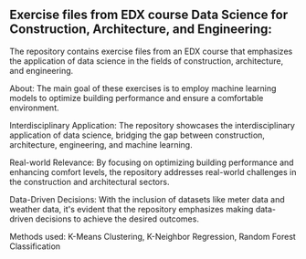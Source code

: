 ## Exercise files from EDX course Data Science for Construction, Architecture, and Engineering: 
The repository contains exercise files from an EDX course that emphasizes the application of data science in the fields of construction, architecture, and engineering.

About: The main goal of these exercises is to employ machine learning models to optimize building performance and ensure a comfortable environment.

Interdisciplinary Application: The repository showcases the interdisciplinary application of data science, bridging the gap between construction, architecture, engineering, and machine learning.

Real-world Relevance: By focusing on optimizing building performance and enhancing comfort levels, the repository addresses real-world challenges in the construction and architectural sectors.

Data-Driven Decisions: With the inclusion of datasets like meter data and weather data, it's evident that the repository emphasizes making data-driven decisions to achieve the desired outcomes.

Methods used: K-Means Clustering, K-Neighbor Regression, Random Forest Classification
